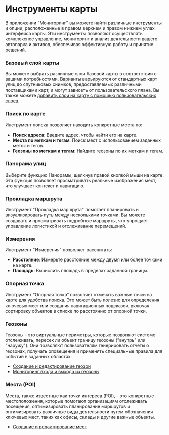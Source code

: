 # Инструменты карты

В приложении "Мониторинг" вы можете найти различные инструменты и опции, расположенные в правом верхнем и правом нижнем углах интерфейса карты. Эти инструменты позволяют осуществлять комплексное управление, мониторинг и анализ деятельности вашего автопарка и активов, обеспечивая эффективную работу и принятие решений.

### Базовый слой карты

Вы можете выбрать различные слои базовой карты в соответствии с вашими потребностями. Варианты варьируются от стандартных карт улиц до спутниковых снимков, предоставляемых различными поставщиками карт, и могут зависеть от пользовательского плана. Вы также можете [добавить слои на карту с помощью пользовательских слоев](./page-7be523bf-0009-4bcf-a52a-5ddee3093f64/page-4abc58ea-f03d-430f-89d2-7164b7ac74b5.md).

### Поиск по карте

Инструмент поиска позволяет находить конкретные места по:

- **Поиск адреса**: Введите адрес, чтобы найти его на карте.
- **Места по меткам и тегам**: Поиск мест с использованием заданных меток и тегов.
- **Геозоны по меткам и тегам**: Найдите геозоны по их меткам и тегам.

### Панорама улиц

Выберите функцию Панорамы, щелкнув правой кнопкой мыши на карте. Эта функция позволяет просматривать реальные изображения мест, что улучшает контекст и навигацию.

### Прокладка маршрута

Инструмент "Прокладка маршрута" помогает планировать и визуализировать путь между несколькими точками. Вы можете создавать и просматривать подробные маршруты, что упрощает управление логистикой и отслеживание перемещений.

### Измерения

Инструмент "Измерения" позволяет рассчитать:

- **Расстояние**: Измерьте расстояние между двумя или более точками на карте.
- **Площадь**: Вычислить площадь в пределах заданной границы.

### Опорная точка

Инструмент “Опорная точка“ позволяет отмечать важные точки на карте для удобства поиска. Это может быть полезно для определения ключевых мест или создания навигационных подсказок, включая сортировку объектов в списке по расстоянию от опорной точки.

### Геозоны

Геозоны - это виртуальные периметры, которые позволяют системе отслеживать, пересек ли объект границу геозоны ("внутрь" или "наружу"). Они позволяют пользователям генерировать отчеты о геозонах, получать оповещения и применять специальные правила для событий в заданных областях.

- [Создание и редактирование геозон](./page-e986c1e9-15b9-4fdd-afc9-7c18af3a6e9f/page-8948d716-d820-4610-b52c-db0bda8c047f.md)
- [Мониторинг входа и выхода из геозоны](../../page-34a8dcb0-a77f-4f34-9ad8-ca714e4659e9/page-2c94b3c4-33f3-41d5-bd63-46650b88d747/page-c204ab81-db34-48b4-80fd-d3af73e7875c/page-181e2f56-4806-4f4f-a80c-4b2a3576a892.md)

### Места (POI)

Места, также известные как точки интереса (POI), - это конкретные местоположения, которые помогают организациям отслеживать посещения, оптимизировать планирование маршрутов и оптимизировать различные виды деятельности путем обозначения ключевых мест, таких как офисы, склады и другие важные объекты.

- [Создание и редактирование мест](#)